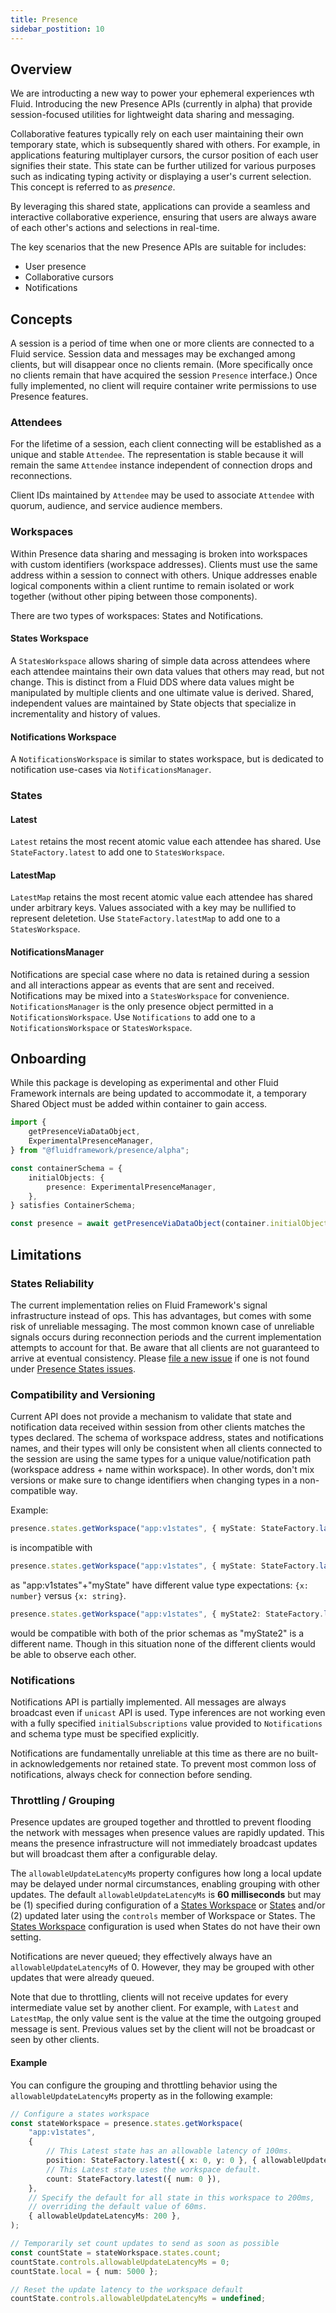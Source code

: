 ```yaml
---
title: Presence
sidebar_postition: 10
---
```


## Overview

We are introducting a new way to power your ephemeral experiences wth Fluid. Introducing the new Presence APIs (currently in alpha) that provide session-focused utilities for lightweight data sharing and messaging.

Collaborative features typically rely on each user maintaining their own temporary state, which is subsequently shared with others. For example, in applications featuring multiplayer cursors, the cursor position of each user signifies their state. This state can be further utilized for various purposes such as indicating typing activity or displaying a user's current selection. This concept is referred to as _presence_.

By leveraging this shared state, applications can provide a seamless and interactive collaborative experience, ensuring that users are always aware of each other's actions and selections in real-time.

The key scenarios that the new Presence APIs are suitable for includes:

-   User presence
-   Collaborative cursors
-   Notifications

## Concepts

A session is a period of time when one or more clients are connected to a Fluid service. Session data and messages may be exchanged among clients, but will disappear once no clients remain. (More specifically once no clients remain that have acquired the session `Presence` interface.) Once fully implemented, no client will require container write permissions to use Presence features.

### Attendees

For the lifetime of a session, each client connecting will be established as a unique and stable `Attendee`. The representation is stable because it will remain the same `Attendee` instance independent of connection drops and reconnections.

Client IDs maintained by `Attendee` may be used to associate `Attendee` with quorum, audience, and service audience members.

### Workspaces

Within Presence data sharing and messaging is broken into workspaces with custom identifiers (workspace addresses). Clients must use the same address within a session to connect with others. Unique addresses enable logical components within a client runtime to remain isolated or work together (without other piping between those components).

There are two types of workspaces: States and Notifications.

#### States Workspace

A `StatesWorkspace` allows sharing of simple data across attendees where each attendee maintains their own data values that others may read, but not change. This is distinct from a Fluid DDS where data values might be manipulated by multiple clients and one ultimate value is derived. Shared, independent values are maintained by State objects that specialize in incrementality and history of values.

#### Notifications Workspace

A `NotificationsWorkspace` is similar to states workspace, but is dedicated to notification use-cases via `NotificationsManager`.

### States

#### Latest

`Latest` retains the most recent atomic value each attendee has shared. Use `StateFactory.latest` to add one to `StatesWorkspace`.

#### LatestMap

`LatestMap` retains the most recent atomic value each attendee has shared under arbitrary keys. Values associated with a key may be nullified to represent deletetion. Use `StateFactory.latestMap` to add one to a `StatesWorkspace`.

#### NotificationsManager

Notifications are special case where no data is retained during a session and all interactions appear as events that are sent and received. Notifications may be mixed into a `StatesWorkspace` for convenience. `NotificationsManager` is the only presence object permitted in a `NotificationsWorkspace`. Use `Notifications` to add one to a `NotificationsWorkspace` or `StatesWorkspace`.

## Onboarding

While this package is developing as experimental and other Fluid Framework internals are being updated to accommodate it, a temporary Shared Object must be added within container to gain access.

```typescript
import {
	getPresenceViaDataObject,
	ExperimentalPresenceManager,
} from "@fluidframework/presence/alpha";

const containerSchema = {
	initialObjects: {
		presence: ExperimentalPresenceManager,
	},
} satisfies ContainerSchema;

const presence = await getPresenceViaDataObject(container.initialObjects.presence);
```

## Limitations

### States Reliability

The current implementation relies on Fluid Framework's signal infrastructure instead of ops. This has advantages, but comes with some risk of unreliable messaging. The most common known case of unreliable signals occurs during reconnection periods and the current implementation attempts to account for that. Be aware that all clients are not guaranteed to arrive at eventual consistency. Please [file a new issue](https://github.com/microsoft/FluidFramework/issues/new?assignees=&labels=bug&projects=&template=bug_report.md&title=Presence:%20States:%20) if one is not found under [Presence States issues](https://github.com/microsoft/FluidFramework/issues?q=is%3Aissue+%22Presence%3A+States%3A%22).

### Compatibility and Versioning

Current API does not provide a mechanism to validate that state and notification data received within session from other clients matches the types declared. The schema of workspace address, states and notifications names, and their types will only be consistent when all clients connected to the session are using the same types for a unique value/notification path (workspace address + name within workspace). In other words, don't mix versions or make sure to change identifiers when changing types in a non-compatible way.

Example:

```typescript
presence.states.getWorkspace("app:v1states", { myState: StateFactory.latest({ x: 0 }) });
```

is incompatible with

```typescript
presence.states.getWorkspace("app:v1states", { myState: StateFactory.latest({ x: "text" }) });
```

as "app:v1states"+"myState" have different value type expectations: `{x: number}` versus `{x: string}`.

```typescript
presence.states.getWorkspace("app:v1states", { myState2: StateFactory.latest({ x: true }) });
```

would be compatible with both of the prior schemas as "myState2" is a different name. Though in this situation none of the different clients would be able to observe each other.

### Notifications

Notifications API is partially implemented. All messages are always broadcast even if `unicast` API is used. Type inferences are not working even with a fully specified `initialSubscriptions` value provided to `Notifications` and schema type must be specified explicitly.

Notifications are fundamentally unreliable at this time as there are no built-in acknowledgements nor retained state. To prevent most common loss of notifications, always check for connection before sending.

### Throttling / Grouping

Presence updates are grouped together and throttled to prevent flooding the network with messages when presence values are rapidly updated. This means the presence infrastructure will not immediately broadcast updates but will broadcast them after a configurable delay.

The `allowableUpdateLatencyMs` property configures how long a local update may be delayed under normal circumstances, enabling grouping with other updates. The default `allowableUpdateLatencyMs` is **60 milliseconds** but may be (1) specified during configuration of a [States Workspace](#states-workspace) or [States](#states) and/or (2) updated later using the `controls` member of Workspace or States. The [States Workspace](#states-workspace) configuration is used when States do not have their own setting.

Notifications are never queued; they effectively always have an `allowableUpdateLatencyMs` of 0. However, they may be grouped with other updates that were already queued.

Note that due to throttling, clients will not receive updates for every intermediate value set by another client. For example,
with `Latest` and `LatestMap`, the only value sent is the value at the time the outgoing grouped message is sent. Previous
values set by the client will not be broadcast or seen by other clients.

#### Example

You can configure the grouping and throttling behavior using the `allowableUpdateLatencyMs` property as in the following example:

```ts
// Configure a states workspace
const stateWorkspace = presence.states.getWorkspace(
	"app:v1states",
	{
		// This Latest state has an allowable latency of 100ms.
		position: StateFactory.latest({ x: 0, y: 0 }, { allowableUpdateLatencyMs: 100 }),
		// This Latest state uses the workspace default.
		count: StateFactory.latest({ num: 0 }),
	},
	// Specify the default for all state in this workspace to 200ms,
	// overriding the default value of 60ms.
	{ allowableUpdateLatencyMs: 200 },
);

// Temporarily set count updates to send as soon as possible
const countState = stateWorkspace.states.count;
countState.controls.allowableUpdateLatencyMs = 0;
countState.local = { num: 5000 };

// Reset the update latency to the workspace default
countState.controls.allowableUpdateLatencyMs = undefined;
```
